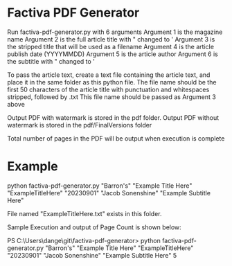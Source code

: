 # Factiva PDF Generator

Run factiva-pdf-generator.py with 6 arguments
Argument 1 is the magazine name
Argument 2 is the full article title with " changed to '
Argument 3 is the stripped title that will be used as a filename
Argument 4 is the article publish date (YYYYMMDD)
Argument 5 is the article author
Argument 6 is the subtitle with " changed to '


To pass the article text, create a text file containing the article text, and place it in the same folder as this python file.
The file name should be the first 50 characters of the article title with punctuation and whitespaces stripped, followed by .txt
This file name should be passed as Argument 3 above

Output PDF with watermark is stored in the pdf folder.
Output PDF without watermark is stored in the pdf/FinalVersions folder

Total number of pages in the PDF will be output when execution is complete

# Example

python factiva-pdf-generator.py "Barron's" "Example Title Here" "ExampleTitleHere" "20230901" "Jacob Sonenshine" "Example Subtitle Here"

File named "ExampleTitleHere.txt" exists in this folder.


Sample Execution and output of Page Count is shown below:

PS C:\Users\dange\git\factiva-pdf-generator> python factiva-pdf-generator.py "Barron's" "Example Title Here" "ExampleTitleHere" "20230901" "Jacob Sonenshine" "Example Subtitle Here"
5